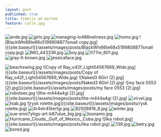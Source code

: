 ```yaml
---
layout: post
published: true
title: fidelis ad mortem
feature: calle.jpg
---
```




![ande.jpg]({{site.baseurl}}/assets/images/posts/ande.jpg)
![girls.jpg]({{site.baseurl}}/assets/images/posts/girls.jpg)
![managing-lo486neliness.jpg]({{site.baseurl}}/assets/images/posts/managing-lo486neliness.jpg)
![homo.jpg]({{site.baseurl}}/assets/images/posts/homo.jpg)
![BlackWhi66te68x5199808877small copy.jpg]({{site.baseurl}}/assets/images/posts/BlackWhi66te68x5199808877small copy.jpg)
![IMG_443336.jpg]({{site.baseurl}}/assets/images/posts/IMG_443336.jpg)
![boy.jpg]({{site.baseurl}}/assets/images/posts/boy.jpg)
![fi77re_601.jpg]({{site.baseurl}}/assets/images/posts/fi77re_601.jpg)
![gray-lt-brown.jpg]({{site.baseurl}}/assets/images/posts/gray-lt-brown.jpg)
![jessicaface.jpg]({{site.baseurl}}/assets/images/posts/jessicaface.jpg)


![beachswing.jpg]({{site.baseurl}}/assets/images/posts/beachswing.jpg)
![Copy of Ray_o42f_Light54567669_Wide.jpg]({{site.baseurl}}/assets/images/posts/Copy of Ray_o42f_Light54567669_Wide.jpg)
![Naked3 6Girl (2).jpg]({{site.baseurl}}/assets/images/posts/Naked3 6Girl (2).jpg)
![my face 0553 (2).jpg]({{site.baseurl}}/assets/images/posts/my face 0553 (2).jpg)
![robotsex.jpg]({{site.baseurl}}/assets/images/posts/robotsex.jpg)
![the-m444a4gi (2).jpg]({{site.baseurl}}/assets/images/posts/the-m444a4gi (2).jpg)
![virvel.jpg]({{site.baseurl}}/assets/images/posts/virvel.jpg)
![hiab.jpg]({{site.baseurl}}/assets/images/posts/hiab.jpg)
![rysk rolette.jpg]({{site.baseurl}}/assets/images/posts/rysk rolette.jpg)
![4r4etr45terfgr.jpg]({{site.baseurl}}/assets/images/posts/4r4etr45terfgr.jpg)
![82508818_8.jpg]({{site.baseurl}}/assets/images/posts/82508818_8.jpg)
![winter.jpg]({{site.baseurl}}/assets/images/posts/winter.jpg)
![sue-enni7yhgs-art-b87ulue_big.jpg]({{site.baseurl}}/assets/images/posts/sue-enni7yhgs-art-b87ulue_big.jpg)
![tsunamo.jpg]({{site.baseurl}}/assets/images/posts/tsunamo.jpg)
![Hurricane_Clouds,_Gulf_of_Mexico,_Cuba.jpg]({{site.baseurl}}/assets/images/posts/Hurricane_Clouds,_Gulf_of_Mexico,_Cuba.jpg)
![lika robot.jpg]({{site.baseurl}}/assets/images/posts/lika robot.jpg)
![139.jpg]({{site.baseurl}}/assets/images/posts/139.jpg)
![betry.jpg]({{site.baseurl}}/assets/images/posts/betry.jpg)
![bored.jpg]({{site.baseurl}}/assets/images/posts/bored.jpg)

